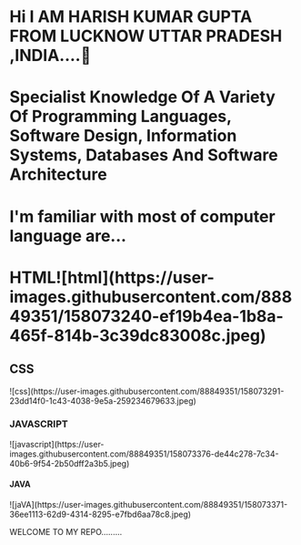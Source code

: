 <h1>Hi I AM HARISH KUMAR GUPTA FROM LUCKNOW UTTAR PRADESH ,INDIA....👋</h1>
<h1>Specialist Knowledge Of A Variety Of Programming Languages, Software Design, Information Systems, Databases And Software Architecture</h1>
<h1>I'm familiar with most of computer language are...</h1>
<h1>HTML</h>![html](https://user-images.githubusercontent.com/88849351/158073240-ef19b4ea-1b8a-465f-814b-3c39dc83008c.jpeg)

<h2>CSS</h2>![css](https://user-images.githubusercontent.com/88849351/158073291-23dd14f0-1c43-4038-9e5a-259234679633.jpeg)

<h3>JAVASCRIPT</h3>![javascript](https://user-images.githubusercontent.com/88849351/158073376-de44c278-7c34-40b6-9f54-2b50dff2a3b5.jpeg)
<h4>JAVA</h4>![jaVA](https://user-images.githubusercontent.com/88849351/158073371-36ee1113-62d9-4314-8295-e7fbd6aa78c8.jpeg)

<P> WELCOME TO MY REPO.........</P>

<!--
**Harish2003k/Harish2003k** is a ✨ _special_ ✨ repository because its `README.md` (this file) appears on your GitHub profile.

Here are some ideas to get you started:

- 🔭 I’m currently working on ...
- 🌱 I’m currently learning ...
- 👯 I’m looking to collaborate on ...
- 🤔 I’m looking for help with ...
- 💬 Ask me about ...
- 📫 How to reach me: ...
- 😄 Pronouns: ...
- ⚡ Fun fact: ...
-->

